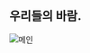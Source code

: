 ## 우리들의 바람.
![메인](https://user-images.githubusercontent.com/62810965/147651223-7e3a4888-5ee1-4d09-9d99-d49a8f4516c7.png)
